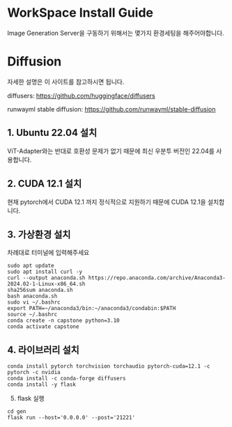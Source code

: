 # WorkSpace Install Guide
Image Generation Server을 구동하기 위해서는 몇가지 환경세팅을 해주어야합니다.

# Diffusion
자세한 설명은 이 사이트를 참고하시면 됩니다.

diffusers: https://github.com/huggingface/diffusers

runwayml stable diffusion: https://github.com/runwayml/stable-diffusion

## 1. Ubuntu 22.04 설치

ViT-Adapter와는 반대로 호환성 문제가 없기 때문에 최신 우분투 버전인 22.04를 사용합니다.

## 2. CUDA 12.1 설치

현재 pytorch에서 CUDA 12.1 까지 정식적으로 지원하기 때문에 CUDA 12.1을 설치합니다.

## 3. 가상환경 설치

차례대로 터미널에 입력해주세요

```
sudo apt update
sudo apt install curl -y
curl --output anaconda.sh https://repo.anaconda.com/archive/Anaconda3-2024.02-1-Linux-x86_64.sh
sha256sum anaconda.sh
bash anaconda.sh
sudo vi ~/.bashrc
export PATH=~/anaconda3/bin:~/anaconda3/condabin:$PATH
source ~/.bashrc
conda create -n capstone python=3.10
conda activate capstone
```

## 4. 라이브러리 설치
```
conda install pytorch torchvision torchaudio pytorch-cuda=12.1 -c pytorch -c nvidia
conda install -c conda-forge diffusers
conda install -y flask
```

5. flask 실행
```
cd gen
flask run --host='0.0.0.0' --post='21221'
```